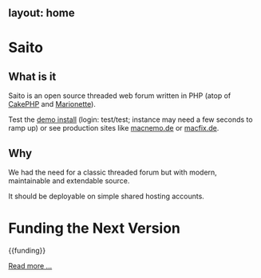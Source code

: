 layout:	home
---

# Saito

##	What is it

Saito is an open source threaded web forum written in PHP (atop of [CakePHP] and [Marionette]).

Test the [demo install][testforum] (login: test/test; instance may need a few seconds to ramp up) or see production sites like [macnemo.de] or [macfix.de].

## Why

We had the need for a classic threaded forum but with modern, maintainable and extendable source.

It should be deployable on simple shared hosting accounts.

# Funding the Next Version #

{{funding}}

[Read more …](#/funding)

[CakePHP]: http://cakephp.org/
[Marionette]: http://marionettejs.com/
[macnemo.de]: http://macnemo.de/
[macfix.de]: http://www.macfix.de/
[testforum]: http://saito.gopagoda.com/
